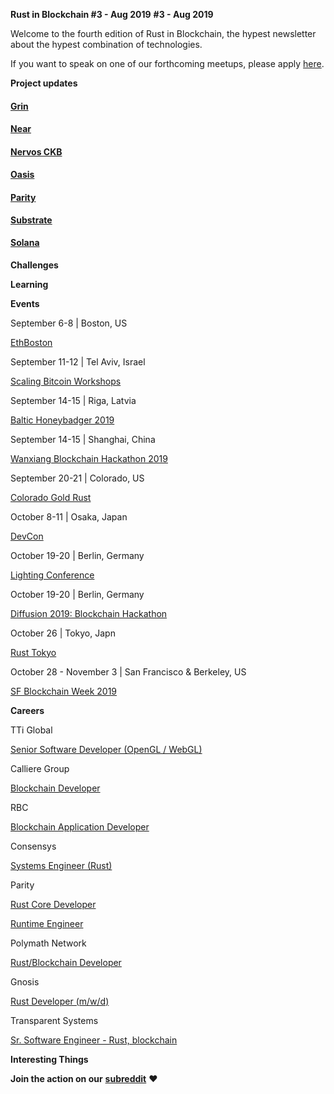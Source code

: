**Rust in Blockchain #3 - Aug 2019**
**#3 - Aug 2019**

Welcome to the fourth edition of Rust in Blockchain, the hypest newsletter about the hypest combination of technologies.

If you want to speak on one of our forthcoming meetups, please apply [here](https://docs.google.com/forms/d/e/1FAIpQLSdqDDPv6WylWCel8j5oorm3U5M1wtQJ7gYLsw_Ng6IcDcDSBg/viewform).


**Project updates**

#### [**Grin**](https://github.com/mimblewimble/grin)



#### [**Near**](https://github.com/nearprotocol/nearcore)



#### [**Nervos CKB**](https://github.com/nervosnetwork/ckb)



#### [**Oasis**](https://github.com/oasislabs)



#### [**Parity** ](https://github.com/paritytech)

[**Substrate**](https://github.com/paritytech/substrate)


#### [**Solana**](https://github.com/solana-labs/solana)


**Challenges**



**Learning**



**Events**

September 6-8 | Boston, US

[EthBoston](https://eth.boston/)

September 11-12 | Tel Aviv, Israel

[Scaling Bitcoin Workshops](https://scalingbitcoin.org/)

September 14-15 | Riga, Latvia

[Baltic Honeybadger 2019](https://bh2019.hodlhodl.com/)

September 14-15 | Shanghai, China

[Wanxiang Blockchain Hackathon 2019](http://www.blockchainlabs.org/week2019/hackathon_en.html)

September 20-21 | Colorado, US

[Colorado Gold Rust](https://www.cogoldrust.com/)

October 8-11 | Osaka, Japan

[DevCon](https://devcon.org/)

October 19-20 | Berlin, Germany

[Lighting Conference](https://www.thelightningconference.com/)

October 19-20 | Berlin, Germany

[Diffusion 2019: Blockchain Hackathon](https://diffusion.events/)

October 26 | Tokyo, Japn

[Rust Tokyo](https://rust.tokyo/)

October 28 - November 3 | San Francisco & Berkeley, US

[SF Blockchain Week 2019](https://sfblockchainweek.io/)

**Careers**

TTi Global

[Senior Software Developer (OpenGL / WebGL)](https://webassemblyjobs.com/jobs/senior-software-developer-opengl-webgl)

Calliere Group

[Blockchain Developer](https://www.glassdoor.ca/job-listing/blockchain-developer-calliere-group-JV_IC2281069_KO0,20_KE21,35.htm?jl=2850712010)

RBC

[Blockchain Application Developer](https://www.glassdoor.ca/job-listing/blockchain-application-developer-rbc-JV_IC2281069_KO0,32_KE33,36.htm?jl=3317514966)

Consensys

[Systems Engineer (Rust)](https://consensys.net/open-roles/1792013/)

Parity

[Rust Core Developer](https://www.parity.io/jobs/#berlin-rust-core-developer)

[Runtime Engineer](https://www.parity.io/jobs/#berlin-blockchain-runtime-engineer)

Polymath Network

[Rust/Blockchain Developer](https://angel.co/company/polymath-network/jobs/584822-rust-blockchain-developer)

Gnosis

[Rust Developer (m/w/d)](https://stackoverflow.com/jobs/282822/rust-developer-m-w-d-gnosis-service-gmbh)

Transparent Systems

[Sr. Software Engineer - Rust, blockchain](https://jobs.lever.co/transparentsystems/dbb1afb4-0686-47bd-946a-e8bd70c755fa)


**Interesting Things**





**Join the action on our** [**subreddit**](https://www.reddit.com/r/RustInBlockchain/) **❤️**
